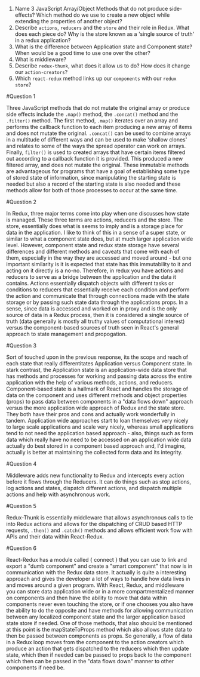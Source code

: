 1. Name 3 JavaScript Array/Object Methods that do not produce side-effects? Which method do we use to create a new object while extending the properties of another object?
2. Describe `actions`, `reducers` and the `store` and their role in Redux. What does each piece do? Why is the store known as a 'single source of truth' in a redux application?
3. What is the difference between Application state and Component state? When would be a good time to use one over the other?
4. What is middleware?
5. Describe `redux-thunk`, what does it allow us to do? How does it change our `action-creators`?
6. Which `react-redux` method links up our `components` with our `redux store`?


#Question 1

Three JavaScript methods that do not mutate the original array or produce side effects include the `.map()` method, the `.concat()` method and the `.filter()` method.  The first method, `.map()` iterates over an array and performs the callback function to each item producing a new array of items and does not mutate the original.  `.concat()` can be used to combine arrays in a multitude of different ways and can be used to make 'shallow clones' and relates to some of the ways the spread operator can work on arrays.  Finally, `filter()` is used to created arrays that have certain items filtered out according to a callback function it is provided.  This produced a new filtered array, and does not mutate the original.  These immutable methods are advantageous for programs that have a goal of establishing some type of stored state of information, since manipulating the starting state is needed but also a record of the starting state is also needed and these methods allow for both of those processes to occur at the same time. 

#Question 2

In Redux, three major terms come into play when one discusses how state is managed.  These three terms are actions, reducers and the store.  The store, essentially does what is seems to imply and is a storage place for data in the application.  I like to think of this in a sense of a super state, or similar to what a component state does, but at much larger application wide level.  However, component state and redux state storage have several differences and different methods and caveats that come with each of them, especially in the way they are accessed and moved around - but one important similarity is it is expected that state has this immutability to it and acting on it directly is a no-no.  Therefore, in redux you have actions and reducers to serve as a bridge between the application and the data it contains.  Actions essentially dispatch objects with different tasks or conditions to reducers that essentially receive each condition and perform the action and communicate that through connections made with the state storage or by passing such state data through the applications props.  In a sense, since data is accessed and worked on in proxy and is the only source of data in a Redux process, then it is considered a single source of truth (data generally is mostly all truthy values of computational interest) versus the component-based sources of truth seen in React's general approach to state management and propogation. 

#Question 3

Sort of touched upon in the previous response, its the scope and reach of each state that really differentitates Application versus Component state.  In stark contrast, the Application state is an application-wide data store that has methods and processes for working and passing data across the entire application with the help of various methods, actions, and reducers.  Component-based state is a hallmark of React and handles the storage of data on the component and uses different methods and object properties (props) to pass data between components in a "data flows down" approach versus the more application wide approach of Redux and the state store.  They both have their pros and cons and actually work wonderfully in tandem.   Application wide approaches start to loan themselves very nicely to large scale applications and scale very nicely, whereas small applications tend to not need the application based approach - also, things such as form data which really have no need to be accessed on an application wide data actually do best stored in a component based approach and, I'd imagine, actually is better at maintaining the collected form data and its integrity. 

#Question 4

Middleware adds new functionality to Redux and intercepts every action before it flows through the Reducers.  It can do things such as stop actions, log actions and states, dispatch different actions, and dispatch multiple actions and help with asynchronous work.

#Question 5

Redux-Thunk is essentially middleware that allows asynchronous calls to tie into Redux actions and allows for the dispatching of CRUD based HTTP requests, `.then()` and `.catch()` methods and allows efficient work flow with APIs and their data within React-Redux.


#Question 6

React-Redux has a module called { connect } that you can use to link and export a
"dumb component" and create a "smart component" that now is in communication with the Redux data store.  It actually is quite a interesting approach and gives the developer a lot of ways to handle how data lives in and moves around a given program.  With React, Redux, and middleware you can store data application wide or in a more compartmentalized manner on components and then have the ability to move that data within components never even touching the store, or if one chooses you also have the ability to do the opposite and have methods for allowing communication between any localized component state and the larger application based state store if needed. One of those methods, that also should be mentioned at this point is the mapStateToProps method which also allows state data to then be passed between components as props.  So generally, a flow of data in a Redux loop moves from the component to the action creators which produce an action that gets dispatched to the reducers which then update state, which then if needed can be passed to props back to the component which then can be passed in the "data flows down" manner to other components if need be.